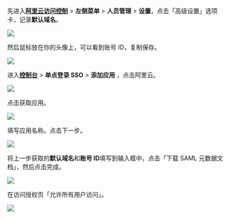 <IntegrationDetailCard title="获取阿里云应用域名和账号 ID">

先进入[**阿里云访问控制**](https://ram.console.aliyun.com/settings) > **左侧菜单** > **人员管理** > **设置**，点击「高级设置」选项卡，记录**默认域名**。

![](~@imagesZhCn/integration/ali-cloud/1-4.v2.png)

然后鼠标放在你的头像上，可以看到账号 ID，复制保存。

![](~@imagesZhCn/integration/ali-cloud/1-2.v3.png)

</IntegrationDetailCard>

<IntegrationDetailCard :title="`在 ${$localeConfig.brandName} 中创建应用`">

进入[**控制台**](https://console.authing.cn) > **单点登录 SSO** > **添加应用** ，点击阿里云。

![](~@imagesZhCn/integration/ali-cloud/1-1.v2.png)

点击获取应用。

![](~@imagesZhCn/integration/ali-cloud/1-2.v2.png)

填写应用名称。点击下一步。

![](~@imagesZhCn/integration/ali-cloud/1-3.v3.png)

<!-- ::: hint-danger
重要提示 ⚠️⚠️⚠️：`默认域名` 填写后，{{$localeConfig.brandName}} 在发送身份断言之前，会将用户池中的用户邮箱域名替换为这个字段的内容，请务必关闭用户池注册（**控制台** > **设置** > **安全信息**，打开禁止注册开关），否则存在账号冒用风险，例如：test@authing.cn 和 test@123.com 账户都会被阿里云认为是同一个用户。
::: -->

将上一步获取的**默认域名**和**账号 ID**填写到输入框中，点击「下载 SAML 元数据文档」，然后点击完成。

![](~@imagesZhCn/integration/ali-cloud/1-4.v3.png)

在访问授权页「允许所有用户访问」。

![](~@imagesZhCn/integration/ali-cloud/4-1.v2.png)

</IntegrationDetailCard>
